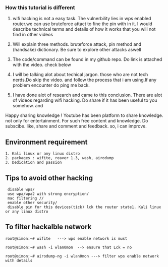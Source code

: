 ### How this tutorial is different
1. wifi hacking is not a easy task. The vulnerbility lies in wps enabled router.we can use bruteforce attact
to fine the pin with in it. I would describe technical terms and details of how it works that you will not find in other videos

2. Will explain three methods. bruteforce attack, pin method     and (handsake) dictionary. Be sure to explore other attacks aswell

3. The code/command can be found in my github repo. Do link is attached with the video. check below

4. I will be talking alot about techical jargon. those who are not tech nerds.Do skip the video. and follow the process that i am using.If any problem encounter do ping me back.

5. I have done alot of research and came to this conclusion. There are alot of videos regarding wifi hacking. Do share if it has been useful to you somehow. and 

Happy sharing knowledge ! Youtube has been platform to share knowledge. not only for entertainment. For such free content and knowledge. Do subscibe. like, share and comment and feedback. so, i can improve. 



##  Environment requirement

	1. Kali linux or any linux distro
	2. packages : wifite, reaver 1.3, wash, airodump
	3. Dedication and passion

## Tips to avoid other hacking

	 disable wps/
	 use wpa/wpa2 with strong encryption/
	 mac filtering // 
	 enable other security/
	 disable pin for this devices(tick) lck the router state1. Kali linux or any linux distro
	


## To filter hackalble network
```
root@simon:~# wifite   ---> wps enable network is must

root@simon:~# wash -i wlan0mon  --> ensure that Lck = no

root@simon:~# airodump-ng -i wlan0mon ---> filter wps enable network with details
```

